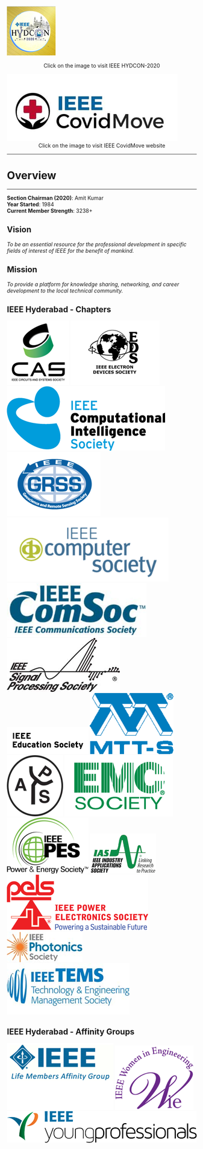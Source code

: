 <div class="container">
    <div class="d-flex flex-wrap justify-content-around align-items-left">
        <a href="http://ieeehydcon.org/">
            <img style="clear: left;" alt="" src="/user/img/logos/gold.png">
        </a>
    </div>
    <p><center>Click on the image to visit IEEE HYDCON-2020</center></p>
    <div class="d-flex flex-wrap justify-content-around align-items-right">
        <a href="http://ieeecovidmove.in/">
            <img style="clear: right;" alt="" src="/user/img/logos/ieee_covid_move.png" >
        </a>
    </div>
    <center>Click on the image to visit IEEE CovidMove website</center> 
</div>

---

# Overview
---
**Section Chairman (2020)**: Amit Kumar   
**Year Started**: 1984  
**Current Member Strength**: 3238+  

## Vision

_To be an essential resource for the professional development in specific fields of interest of IEEE for the benefit of mankind._

## Mission

_To provide a platform for knowledge sharing, networking, and career development to the local technical community._

## IEEE Hyderabad - Chapters

<div class="container">
    <div class="d-flex flex-wrap justify-content-around align-items-center logos">
        <img src="/user/img/logos/cass-logo.png">
        <img src="/user/img/logos/eds-logo.png">
        <img src="/user/img/logos/cis-logo.gif">
        <img src="/user/img/logos/grss-logo.png">
        <img src="/user/img/logos/cs-logo.png">
        <img src="/user/img/logos/comsoc-logo.png">
        <img src="/user/img/logos/sps-logo.jpg">
        <img src="/user/img/logos/ed-logo.gif">
        <img src="/user/img/logos/mtt-logo.png">
        <img src="/user/img/logos/aps-logo.png">
        <img src="/user/img/logos/emc-logo.gif">
        <img src="/user/img/logos/pes-logo.png">
        <img src="/user/img/logos/ias-logo.png">
        <img src="/user/img/logos/pels-logo.png">
        <img src="/user/img/logos/photonics-logo.jpg">
        <img src="/user/img/logos/tems-logo.jpg">
    </div>
</div>

## IEEE Hyderabad - Affinity Groups

<div class="container">
    <div class="d-flex flex-wrap justify-content-around align-items-center logos">
        <img src="/user/img/logos/life_member.png">
        <img src="/user/img/logos/wie-logo.png">
        <img src="/user/img/logos/yp-logo.png">
    </div>
</div>